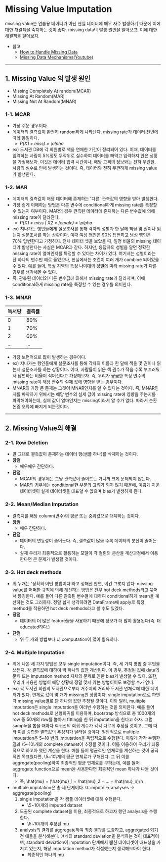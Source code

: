 # Missing Value Imputation

missing value는 연습용 데이터가 아닌 현실 데이터에 매우 자주 발생하기 때문에 이에 대한 해결책을 숙지하는 것이 좋다. missing data의 발생 원인을 알아보고, 이에 대한 해결책을 알아보자.

- 참고
    - <a href="https://towardsdatascience.com/how-to-handle-missing-data-8646b18db0d4">How to Handle Missing Data</a>
    - <a href="https:// https://www.youtube.com/watch?v=XnnA9z7lv4Q"> Missing Data Mechanisms(Youtube)</a>

---

## 1. Missing Value 의 발생 원인
- Missing Completely At random(MCAR)
- Missing At Random(MAR)
- Missing Not At Random(MNAR)

### 1-1. MCAR
- 가장 쉬운 경우이다.
- 데이터의 결측값이 완전히 random하게 나타난다. missing rate가 데이터 전반에 따라 동일하다.
    - *P(X1 = miss) = \alpha*
- ex) 도서관 DB에 각 회원별로 책을 연체한 기간이 정리되어 있다. 이때, 데이터를 입력하는 사람이 5%정도 무작위로 실수하여 데이터를 빼먹고 입력하지 안은 상황을 가정해보자. 이것은 데이터 입력 시간이나, 해당 고객의 정보와는 전혀 무관한, 사람의 실수로 인해 발생하는 것이다. 즉, 데이터와 전혀 무관하게 missing value가 발생한다.

### 1-2. MAR
- 데이터의 결측값이 해당 데이터에 존재하는 '다른' 관측값의 영향을 받아 발생한다.
- 가장 쉽게 이해하는 방법은 다른 변수에 conditional하게 missing rate를 특정할 수 있는지 여부이다. MAR의 경우 관측된 데이터에 존재하는 다른 변수값에 의해 missing rate이 달라진다.
    - *P(X1 = miss | X2 = female) = \alpha*
- ex) 지나가는 행인들에게 설문조사를 통해 각자의 성별과 한 달에 책을 몇 권이나 읽는지 설문조사를 하는 상황이다. 이때 여성 행인은 90% 답변하고 남성 행인은 70% 답변한다고 가정하자. 전체 데이터 셋을 보았을 때, 일정 비율의 missing 데이터가 발생한다는 사실은 MCAR과 같다. 하지만, 응답자의 성별을 알면 정확한 missing rate이 얼마인지를 특정할 수 있다는 차이가 있다. 여기서는 성별이라는 단 하나의 변수만 예로 들었으나, 현실에서는 조건이 여러 개가 combine 되어있을 수 있다. 예를 들어, 특정 지역의 특정 나이대의 성별에 따라 missing rate가 다른 경우를 생각해볼 수 있다.
- 즉, 관측된 데이터의 다른 변수값에 의해서 missing rate가 달라지며, 이에 conditional하게 missing rate를 특정할 수 있는 경우를 의미한다.
### 1-3. MNAR
| 독서량  |  결측률 |
|---|---|
| 0  | 80%  |
| 1  | 70%  |
| 2  | 60%  |
| ...  | ...  |
- 가장 보편적으로 많이 발생하는 경우이다.
- ex) 지나가는 행인들에게 설문조사를 통해 각자의 이름과 한 달에 책을 몇 권이나 읽는지 설문조사를 하는 상황이다. 이때, 사람들이 읽은 책 권수가 적을 수록 부끄러워서 답변하는 비율이 적어진다고 가정해보자. 즉, 우리가 궁금한 특정 변수의 missing rate이 해당 변수의 실제 값에 영향을 받는 경우이다.
- MNAR의 가장 큰 문제는 그것이 MNAR인지를 알 수 없다는 것이다. 즉, MNAR인지를 파악하기 위해서는 해당 변수의 실제 값이 missing rate에 영향을 주는지를 파악해야하는데, 실제 값이 얼마인지는 missing이라서 알 수가 없다. 따라서 순환 논증 오류에 빠지게 되는것이다.

---
## 2. Missing Value의 해결

### 2-1. Row Deletion
- 말 그대로 결측값이 존재하는 데이터 행(샘플 하나)를 삭제하는 것이다.
- **장점**
    - 매우매우 간단하다.
- **단점**
    - MCAR의 경우에는 그냥 관측값이 줄어드는 거니까 크게 문제되지 않는다.
    - MAR의 경우에는 conditional한 부분의 고려가 되지 않기 때문에, 이렇게 지운 데이터셋이 실제 데이터셋을 대표할 수 없으며 bias가 발생하게 된다.

### 2-2. Mean/Median Imputation
- 결측치를 해당 column(변수)의 평균 또는 중위값으로 대체하는 것이다.
- **장점**
    - 매우 간단하다.
- **단점**
    - 데이터의 변동성이 줄어든다. 즉, 결측값이 많을 수록 데이터의 분산이 줄어든다.
    - 실제 우리가 최종적으로 활용하는 모델이 각 컬럼의 분산을 계산과정에서 이용한다면 큰 문제가 발생할 것이다.  

### 2-3. Hot deck methods
- 위 두개는 '정확히 어떤 방법이다’라고 정해진 반면, 이건 그렇지 않다. missing value를 어떠한 규칙에 의해 계산하는 방법은 전부 hot deck methods라고 묶어서 통칭한다. 예를 들어 다른 관측된 변수들에 대하여 conditional하게 mean을 계산하는 것도 그러하다. 정말 쉽게 생각하려면 DataFrame에 apply로 특정 method를 적용하면 hot deck methods라고 볼 수도 있겠다.
- **장점**
    - 데이터의 더 많은 feature들을 사용하기 때문에 정보가 더 많이 활용된다(즉, 더 educated하다.)
- **단점**
    - 위 두 개의 방법보다 더 computation이 많이 필요하다.

### 2-4. Multiple Imputation

- 위에 나온 세 가지 방법은 모두 single imputation이다. 즉, 세 가지 방법 중 무엇을 쓰든지, 각 결측값에 대하여 딱 하나의 값만 계산된다. 이 경우, 추정된 값에 data의 문제 또는 imputation method 자체의 문제로 인한 bias가 발생할 수 있다. 또한, 우리가 사용한 방법이 해당 상황에 정말 맞지 않는 방법이어도 보정할 수가 없다.
- ex) 각 도서관 회원의 도서관으로부터 거주지의 거리와 도서관 연체료에 대한 데이터가 있다. 연체료 값이 몇 개가 missing인 상황이다. single imputation으로 하면 각 missing value별로 단 하나의 값만 추정될 것이다. 이와 달리, multiple imputation은 single imputation을 여러번 수행하는 것을 의미한다. 예를 들어 hot deck methods로 선형회귀를 이용하며, bootstrap 방식으로 총 1000개의 row 중 50개의 row를 뽑아서 fitting을 한 뒤 imputation을 한다고 하자. 그럼 sample을 뽑을 때마다 회귀선의 회귀 계수가 각각 다르게 추정될 것이고, 그에 따라 이를 종합한 결측값의 추정치가 달라질 것이다. 일반적으로 multiple imputation은 5~10 번의 imputation을 독립적으로 수행한다. 이렇게 각각 수행한 결과 \5~10\개의 complete dataset이 추정될 것이다. 이를 이용하여 우리가 최종적으로 하고자 했던 계산을 한다. 예를 들어 평균적인 연체료를 계산하는 것이 궁극적인 목표였다면, \5~10\개의 평균 연체료가 구해진다. 그 뒤 이를 aggregate(pooling)하여 최종적인 평균 연체료를 구하는데, 예를 들어 aggregate function으로 mean을 사용한다면 최종적인 mean 하나가 나올 것이다.
    - 즉, \hat{mu} = (\hat{mu}_1 + \hat{mu}_2 + ... + \hat{mu}_n)/n
- multiple imputation은 총 세 단계이다.
    0. impute -> analyses -> aggregate(pooling)
    1. single imputation을 각 샘플 데이터셋에 대해 수행한다.
        - \5~10\개의 imputed dataset
    2. 도출된 complete dataset을 이용, 최종적으로 하고자 했던 analysis를 수행한다.
        - \5~10\개의 추정된 mu
    3. analysis의 결과를 aggregate하여 최종 결과를 도출하고, aggregated 되기 전 애들을 분석해본다. 얘네의 standard deviation을 분석하는 것이 대표적이며, standard deviation이 imputation 단계에서 뽑힌 데이터셋이 대표성을 가지고 있는지, 해당 imputation method가 적절했는지 생각해보아야 한다.
        - 최종적인 하나의 mu
